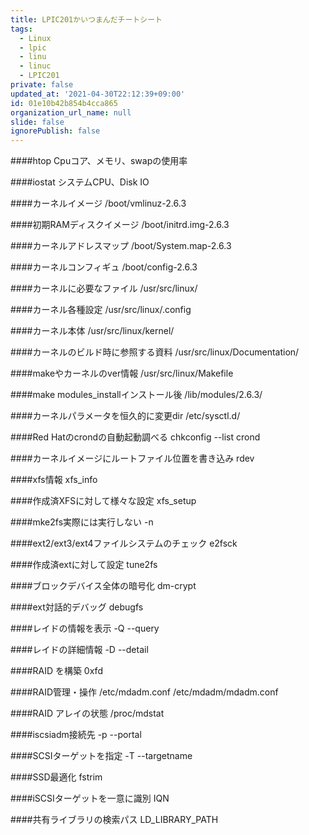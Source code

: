 ```yaml
---
title: LPIC201かいつまんだチートシート
tags:
  - Linux
  - lpic
  - linu
  - linuc
  - LPIC201
private: false
updated_at: '2021-04-30T22:12:39+09:00'
id: 01e10b42b854b4cca865
organization_url_name: null
slide: false
ignorePublish: false
---
```

####htop
Cpuコア、メモリ、swapの使用率

####iostat
システムCPU、Disk IO

####カーネルイメージ
/boot/vmlinuz-2.6.3

####初期RAMディスクイメージ
/boot/initrd.img-2.6.3

####カーネルアドレスマップ
/boot/System.map-2.6.3

####カーネルコンフィギュ
/boot/config-2.6.3

####カーネルに必要なファイル
/usr/src/linux/

####カーネル各種設定
/usr/src/linux/.config

####カーネル本体
/usr/src/linux/kernel/

####カーネルのビルド時に参照する資料
/usr/src/linux/Documentation/

####makeやカーネルのver情報
/usr/src/linux/Makefile

####make modules_installインストール後
/lib/modules/2.6.3/

####カーネルパラメータを恒久的に変更dir
/etc/sysctl.d/

####Red Hatのcrondの自動起動調べる
chkconfig --list crond

####カーネルイメージにルートファイル位置を書き込み
rdev

####xfs情報
xfs_info

####作成済XFSに対して様々な設定
xfs_setup

####mke2fs実際には実行しない
-n

####ext2/ext3/ext4ファイルシステムのチェック
e2fsck

####作成済extに対して設定
tune2fs

####ブロックデバイス全体の暗号化
dm-crypt

####ext対話的デバッグ
debugfs

####レイドの情報を表示
-Q   --query

####レイドの詳細情報
-D   --detail

####RAID を構築
0xfd

####RAID管理・操作
/etc/mdadm.conf
/etc/mdadm/mdadm.conf

####RAID アレイの状態
/proc/mdstat

####iscsiadm接続先
-p   --portal

####SCSIターゲットを指定
-T   --targetname

####SSD最適化
fstrim

####iSCSIターゲットを一意に識別
IQN

####共有ライブラリの検索パス
LD_LIBRARY_PATH














